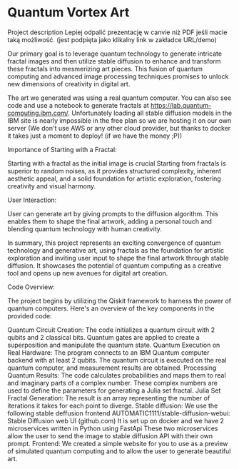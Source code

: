 # Quantum Vortex Art

Project description
Lepiej odpalić prezentację w canvie niż PDF jeśli macie taką możliwość. (jest podpięta jako klikalny link w zakładce URL/demo)



Our primary goal is to leverage quantum technology to generate intricate fractal images and then utilize stable diffusion to enhance and transform these fractals into mesmerizing art pieces. This fusion of quantum computing and advanced image processing techniques promises to unlock new dimensions of creativity in digital art.



The art we generated was using a real quantum computer. You can also see code and use a notebook to generate fractals at https://lab.quantum-computing.ibm.com/. Unfortunately loading all stable diffusion models in the IBM site is nearly impossible in the free plan so we are hosting it on our own server (We don't use AWS or any other cloud provider, but thanks to docker it takes just a moment to deploy! (if we have the money ;P))



Importance of Starting with a Fractal:

Starting with a fractal as the initial image is crucial Starting from fractals is superior to random noises, as it provides structured complexity, inherent aesthetic appeal, and a solid foundation for artistic exploration, fostering creativity and visual harmony.



User Interaction:

User can generate art by giving prompts to the diffusion algorithm. This enables them to shape the final artwork, adding a personal touch and blending quantum technology with human creativity.





In summary, this project represents an exciting convergence of quantum technology and generative art, using fractals as the foundation for artistic exploration and inviting user input to shape the final artwork through stable diffusion. It showcases the potential of quantum computing as a creative tool and opens up new avenues for digital art creation.





Code Overview:

The project begins by utilizing the Qiskit framework to harness the power of quantum computers. Here's an overview of the key components in the provided code:

Quantum Circuit Creation:
The code initializes a quantum circuit with 2 qubits and 2 classical bits.
Quantum gates are applied to create a superposition and manipulate the quantum state.
Quantum Execution on Real Hardware:
The program connects to an IBM Quantum computer backend with at least 2 qubits.
The quantum circuit is executed on the real quantum computer, and measurement results are obtained.
Processing Quantum Results:
The code calculates probabilities and maps them to real and imaginary parts of a complex number.
These complex numbers are used to define the parameters for generating a Julia set fractal.
Julia Set Fractal Generation:
The result is an array representing the number of iterations it takes for each point to diverge.
Stable diffusion:
We use the following stable deffusion frontend AUTOMATIC1111/stable-diffusion-webui: Stable Diffusion web UI (github.com)
It is set up on docker and we have 2 microservices written in Python using FastApi
These two microservices allow the user to send the image to stable diffusion API with their own prompt.
Frontend:
We created a simple website for you to use as a preview of simulated quantum computing and to allow the user to generate beautiful art.

